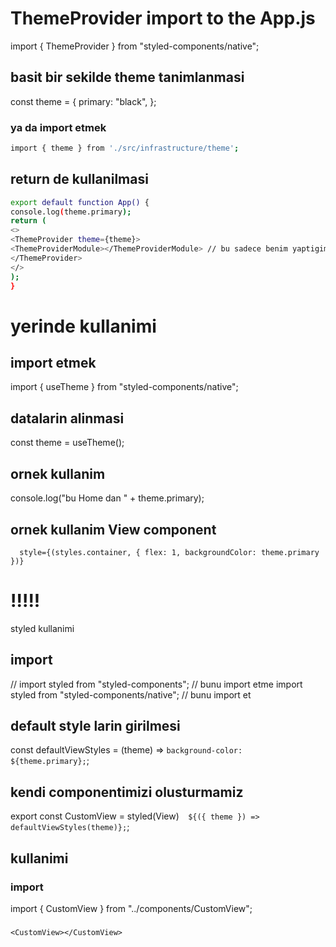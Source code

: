 # ThemeProvider import to the App.js

import { ThemeProvider } from "styled-components/native";

## basit bir sekilde theme tanimlanmasi

const theme = {
primary: "black",
};

### ya da import etmek

```.sh
import { theme } from './src/infrastructure/theme';
```

## return de kullanilmasi

```.sh
export default function App() {
console.log(theme.primary);
return (
<>
<ThemeProvider theme={theme}>
<ThemeProviderModule></ThemeProviderModule> // bu sadece benim yaptigimi bir component, karismasin die adina Module ekleidim
</ThemeProvider>
</>
);
}
```

# yerinde kullanimi

## import etmek

import { useTheme } from "styled-components/native";

## datalarin alinmasi

const theme = useTheme();

## ornek kullanim

console.log("bu Home dan " + theme.primary);

## ornek kullanim View component

      style={(styles.container, { flex: 1, backgroundColor: theme.primary })}

# !!!!!

styled kullanimi

## import

// import styled from "styled-components"; // bunu import etme
import styled from "styled-components/native"; // bunu import et

## default style larin girilmesi

const defaultViewStyles = (theme) => `background-color: ${theme.primary};`;

## kendi componentimizi olusturmamiz

export const CustomView = styled(View)`  ${({ theme }) => defaultViewStyles(theme)};`;

## kullanimi

### import

import { CustomView } from "../components/CustomView";

###

    <CustomView></CustomView>
